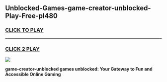 
## Unblocked-Games-game-creator-unblocked-Play-Free-pl480
<h3>
<a href="https://premium76.site?title=game-creator-unblocked&ref=10A">CLICK TO PLAY</a></h3>
<hr>

<h3>
<a href="https://premium76.site?title=game-creator-unblocked&ref=10A">CLICK 2 PLAY</a>
  
</h3>

<a href="https://premium76.site?title=game-creator-unblocked&ref=10A"><img src="https://clearcache.store/games.png"></a>


**game-creator-unblocked games unblocked: Your Gateway to Fun and Accessible Online Gaming**
